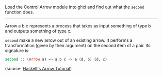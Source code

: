Load the Control.Arrow module into ghci and find out what the `second` function does.

---

Arrow a b c represents a process that takes as input something of type b and outputs something of type c.

`second` make a new arrow out of an existing arrow. It performs a transformation (given by their argument) on the second item of a pair. Its signature is:

```haskell
second :: (Arrow a) => a b c -> a (d, b) (d, c)
```

(source: [Haskell's Arrow Tutorial](https://wiki.haskell.org/Arrow_tutorial]))

